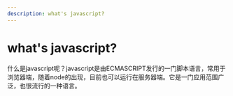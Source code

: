 ```yaml
---
description: what's javascript?
---
```


# what's javascript?

什么是javascript呢？javascript是由ECMASCRIPT发行的一门脚本语言，常用于浏览器端，随着node的出现，目前也可以运行在服务器端。它是一门应用范围广泛，也很流行的一种语言。

